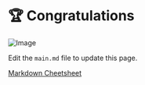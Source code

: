 # 🏆 Congratulations
![Image](https://media4.giphy.com/media/3oz8xAFtqoOUUrsh7W/giphy.gif?cid=ecf05e47tv11vjeuc09rh5n17ok0kg8ont1dydmz9o38p4qy&rid=giphy.gif&ct=g)

Edit the `main.md` file to update this page.

[Markdown Cheetsheet](https://www.markdownguide.org/cheat-sheet/)